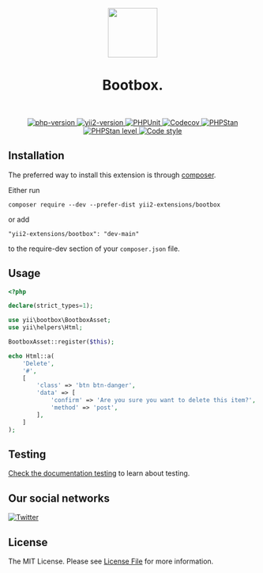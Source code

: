 <p align="center">
    <a href="https://github.com/yii2-extensions/bootbox" target="_blank">
        <img src="https://www.yiiframework.com/image/yii_logo_light.svg" height="100px;">
    </a>
    <h1 align="center">Bootbox.</h1>
    <br>
</p>

<p align="center">
    <a href="https://www.php.net/releases/8.1/en.php" target="_blank">
        <img src="https://img.shields.io/badge/PHP-%3E%3D8.1-787CB5" alt="php-version">
    </a>
    <a href="https://github.com/yiisoft/yii2/tree/2.2" target="_blank">
        <img src="https://img.shields.io/badge/Yii2%20version-2.2-blue" alt="yii2-version">
    </a>
    <a href="https://github.com/yii2-extensions/bootbox/actions/workflows/build.yml" target="_blank">
        <img src="https://github.com/yii2-extensions/bootbox/actions/workflows/build.yml/badge.svg" alt="PHPUnit">
    </a>
    <a href="https://codecov.io/gh/yii2-extensions/bootbox" target="_blank">
        <img src="https://codecov.io/gh/yii2-extensions/bootbox/branch/main/graph/badge.svg?token=MF0XUGVLYC" alt="Codecov">
    </a>
    <a href="https://github.com/yii2-extensions/bootbox/actions/workflows/static.yml" target="_blank">
        <img src="https://github.com/yii2-extensions/bootbox/actions/workflows/static.yml/badge.svg" alt="PHPStan">
    </a>
    <a href="https://github.com/yii2-extensions/bootbox/actions/workflows/static.yml" target="_blank">
        <img src="https://img.shields.io/badge/PHPStan%20level-5-blue" alt="PHPStan level">
    </a>
    <a href="https://github.styleci.io/repos/193722479?branch=main" target="_blank">
        <img src="https://github.styleci.io/repos/193722479/shield?branch=main" alt="Code style">
    </a>        
</p>

## Installation

The preferred way to install this extension is through [composer](https://getcomposer.org/download/).

Either run

```
composer require --dev --prefer-dist yii2-extensions/bootbox
```

or add

```
"yii2-extensions/bootbox": "dev-main"
```

to the require-dev section of your `composer.json` file.    

## Usage

```php
<?php

declare(strict_types=1);

use yii\bootbox\BootboxAsset;
use yii\helpers\Html;

BootboxAsset::register($this);

echo Html::a(
    'Delete',
    '#',
    [
        'class' => 'btn btn-danger',
        'data' => [
            'confirm' => 'Are you sure you want to delete this item?',
            'method' => 'post',
        ],
    ]
);
```
## Testing

[Check the documentation testing](/docs/testing.md) to learn about testing.

## Our social networks

[![Twitter](https://img.shields.io/badge/twitter-follow-1DA1F2?logo=twitter&logoColor=1DA1F2&labelColor=555555?style=flat)](https://twitter.com/Terabytesoftw)

## License

The MIT License. Please see [License File](LICENSE.md) for more information.
 